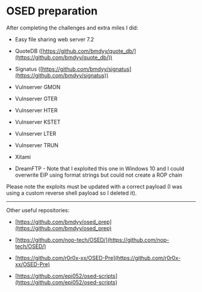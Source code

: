 # OSED preparation

After completing the challenges and extra miles I did:


- Easy file sharing web server 7.2

- QuoteDB ([https://github.com/bmdyy/quote_db/](https://github.com/bmdyy/quote_db/))

- Signatus ([https://github.com/bmdyy/signatus](https://github.com/bmdyy/signatus))

- Vulnserver GMON

- Vulnserver GTER

- Vulnserver HTER

- Vulnserver KSTET

- Vulnserver LTER

- Vulnserver TRUN

- Xitami

- DreamFTP - Note that I exploited this one in Windows 10 and I could overwrite EIP using format strings but could not create a ROP chain


Please note the exploits must be updated with a correct payload (I was using a custom reverse shell payload so I deleted it).

-------------------------------

Other useful repositories:

- [https://github.com/bmdyy/osed_prep](https://github.com/bmdyy/osed_prep)

- [https://github.com/nop-tech/OSED/](https://github.com/nop-tech/OSED/)

- [https://github.com/r0r0x-xx/OSED-Pre](https://github.com/r0r0x-xx/OSED-Pre)

- [https://github.com/epi052/osed-scripts](https://github.com/epi052/osed-scripts)
